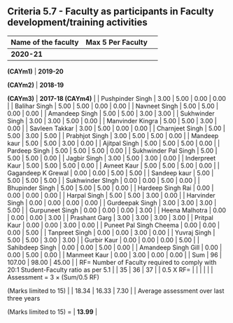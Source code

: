 ## Criteria 5.7 - Faculty as participants in Faculty development/training activities

| **Name of the faculty** | **Max 5 Per Faculty** |  |
|:------------------------|:----------------------|:-|
| **2020-21**             |                       |  |

**(CAYm1)**                                                            | **2019-20**

**(CAYm2)** | **2018-19**

**(CAYm3)** | **2017-18 (CAYm4)** |
| Pushpinder Singh                                                                    | 3.00                     | 5.00                     | 0.00 | 0.00 |
| Balihar Singh                                                                       | 5.00                     | 5.00                     | 0.00 | 0.00 |
| Navneet Singh                                                                       | 5.00                     | 5.00                     | 0.00 | 0.00 |
| Amandeep Singh                                                                      | 5.00                     | 5.00                     | 3.00 | 3.00 |
| Sukhwinder Singh                                                                    | 3.00                     | 3.00                     | 5.00 | 0.00 |
| Manvinder Kingra                                                                    | 5.00                     | 5.00                     | 3.00 | 0.00 |
| Savleen Takkar                                                                      | 3.00                     | 5.00                     | 0.00 | 0.00 |
| Charnjeet Singh                                                                     | 5.00                     | 5.00                     | 3.00 | 5.00 |
| Prabhjot Singh                                                                      | 3.00                     | 5.00                     | 5.00 | 0.00 |
| Mandeep kaur                                                                        | 5.00                     | 5.00                     | 3.00 | 0.00 |
| Ajitpal Singh                                                                       | 5.00                     | 5.00                     | 5.00 | 0.00 |
| Pardeep Singh                                                                       | 5.00                     | 5.00                     | 5.00 | 0.00 |
| Sukhwinder Pal Singh                                                                | 5.00                     | 5.00                     | 5.00 | 0.00 |
| Jagbir Singh                                                                        | 3.00                     | 5.00                     | 3.00 | 0.00 |
| Inderpreet Kaur                                                                     | 5.00                     | 5.00                     | 5.00 | 0.00 |
| Avneet Kaur                                                                         | 5.00                     | 5.00                     | 5.00 | 0.00 |
| Gagandeep K Grewal                                                                  | 0.00                     | 0.00                     | 5.00 | 5.00 |
| Sandeep kaur                                                                        | 5.00                     | 5.00                     | 5.00 | 5.00 |
| Sukhwinder SIngh                                                                    | 0.00                     | 0.00                     | 5.00 | 0.00 |
| Bhupinder Singh                                                                     | 5.00                     | 5.00                     | 5.00 | 0.00 |
| Hardeep Singh Rai                                                                   | 0.00                     | 0.00                     | 0.00 | 0.00 |
| Harpal Singh                                                                        | 5.00                     | 5.00                     | 3.00 | 0.00 |
| Harvinder Singh                                                                     | 0.00                     | 0.00                     | 0.00 | 0.00 |
| Gurdeepak Singh                                                                     | 3.00                     | 3.00                     | 3.00 | 5.00 |
| Gurpuneet Singh                                                                     | 0.00                     | 0.00                     | 0.00 | 3.00 |
| Heena Malhotra                                                                      | 0.00                     | 0.00                     | 0.00 | 3.00 |
| Prashant Garg                                                                       | 3.00                     | 3.00                     | 3.00 | 3.00 |
| Pritpal Kaur                                                                        | 0.00                     | 0.00                     | 3.00 | 0.00 |
| Puneet Pal Singh Cheema                                                             | 0.00                     | 0.00                     | 0.00 | 5.00 |
| Tanpreet Singh                                                                      | 0.00                     | 0.00                     | 3.00 | 0.00 |
| Yuvraj Singh                                                                        | 5.00                     | 5.00                     | 3.00 | 3.00 |
| Gurbir Kaur                                                                         | 0.00                     | 0.00                     | 0.00 | 5.00 |
| Sahibdeep Singh                                                                     | 0.00                     | 0.00                     | 5.00 | 0.00 |
| Amandeep Singh Gill                                                                 | 0.00                     | 0.00                     | 5.00 | 0.00 |
| Manmeet Kaur                                                                        | 0.00                     | 3.00                     | 0.00 | 0.00 |
| Sum                                                                                 | 96                       | 107.00                   | 98.00 | 45.00 |
| RF= Number of Faculty required to comply with 20:1 Student-Faculty ratio as per 5.1 |                          | 35                       | 36 | 37 |
| 0.5 X RF=                                                                           |                          |                          |  |  |
| Assessment = 3 × (Sum/0.5 RF)

(Marks limited to 15)                                |                          | 18.34                    | 16.33 | 7.30 |
| Average assessment over last three years

(Marks limited to 15) =                   | **13.99**                |
